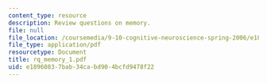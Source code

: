 ```yaml
---
content_type: resource
description: Review questions on memory.
file: null
file_location: /coursemedia/9-10-cognitive-neuroscience-spring-2006/e18960837bab34cabd904bcfd9478f22_rq_memory_1.pdf
file_type: application/pdf
resourcetype: Document
title: rq_memory_1.pdf
uid: e1896083-7bab-34ca-bd90-4bcfd9478f22
---
```

